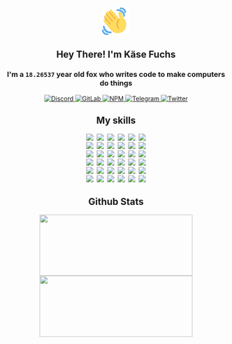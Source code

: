 <div><p align=center><img src=./resources/images/wave.gif width=64px height=64px></p><h2 align=center>Hey There! I'm Käse Fuchs</h2><h3 align=center>I'm a <code>18.26537</code> year old fox who writes code to make computers do things</h3><p align=center><a href=https://discord.com/users/507526681125322772><img alt=Discord src="https://img.shields.io/badge/Discord-5865F2?logo=discord&logoColor=white&style=flat-square#d44310e91fcf4618ee9b9e36126d27f0"> </a><a href=https://gitlab.com/kasefuchs><img alt=GitLab src="https://img.shields.io/badge/GitLab-330F63?logo=gitlab&logoColor=white&style=flat-square#d44310e91fcf4618ee9b9e36126d27f0"> </a><a href=https://npmjs.com/~kasefuchs><img alt=NPM src="https://img.shields.io/badge/NPM-CB3837?logo=npm&logoColor=white&style=flat-square#d44310e91fcf4618ee9b9e36126d27f0"> </a><a href=https://t.me/kasefuchs><img alt=Telegram src="https://img.shields.io/badge/Telegram-2CA5E0?logo=telegram&logoColor=white&style=flat-square#d44310e91fcf4618ee9b9e36126d27f0"> </a><a href=https://twitter.com/kasefuchs><img alt=Twitter src="https://img.shields.io/badge/Twitter-1DA1F2?logo=twitter&logoColor=white&style=flat-square#d44310e91fcf4618ee9b9e36126d27f0"></a></p><h2 align=center>My skills</h2><p align=center><a href=https://aws.amazon.com/ ><picture><source srcset="https://skillicons.dev/icons?i=aws&theme=dark#d44310e91fcf4618ee9b9e36126d27f0" media="(prefers-color-scheme: dark)"><source srcset="https://skillicons.dev/icons?i=aws&theme=light#d44310e91fcf4618ee9b9e36126d27f0" media="(prefers-color-scheme: light), (prefers-color-scheme: no-preference)"><img src="https://skillicons.dev/icons?i=aws&theme=light#d44310e91fcf4618ee9b9e36126d27f0"></picture></a>&nbsp;&nbsp;<a href=https://en.wikipedia.org/wiki/Bash_(Unix_shell)><picture><source srcset="https://skillicons.dev/icons?i=bash&theme=dark#d44310e91fcf4618ee9b9e36126d27f0" media="(prefers-color-scheme: dark)"><source srcset="https://skillicons.dev/icons?i=bash&theme=light#d44310e91fcf4618ee9b9e36126d27f0" media="(prefers-color-scheme: light), (prefers-color-scheme: no-preference)"><img src="https://skillicons.dev/icons?i=bash&theme=light#d44310e91fcf4618ee9b9e36126d27f0"></picture></a>&nbsp;&nbsp;<a href=https://discord.com/developers/docs><picture><source srcset="https://skillicons.dev/icons?i=bots&theme=dark#d44310e91fcf4618ee9b9e36126d27f0" media="(prefers-color-scheme: dark)"><source srcset="https://skillicons.dev/icons?i=bots&theme=light#d44310e91fcf4618ee9b9e36126d27f0" media="(prefers-color-scheme: light), (prefers-color-scheme: no-preference)"><img src="https://skillicons.dev/icons?i=bots&theme=light#d44310e91fcf4618ee9b9e36126d27f0"></picture></a>&nbsp;&nbsp;<a href=https://www.cloudflare.com/ ><picture><source srcset="https://skillicons.dev/icons?i=cloudflare&theme=dark#d44310e91fcf4618ee9b9e36126d27f0" media="(prefers-color-scheme: dark)"><source srcset="https://skillicons.dev/icons?i=cloudflare&theme=light#d44310e91fcf4618ee9b9e36126d27f0" media="(prefers-color-scheme: light), (prefers-color-scheme: no-preference)"><img src="https://skillicons.dev/icons?i=cloudflare&theme=light#d44310e91fcf4618ee9b9e36126d27f0"></picture></a>&nbsp;&nbsp;<a href=https://en.wikipedia.org/wiki/CSS><picture><source srcset="https://skillicons.dev/icons?i=css&theme=dark#d44310e91fcf4618ee9b9e36126d27f0" media="(prefers-color-scheme: dark)"><source srcset="https://skillicons.dev/icons?i=css&theme=light#d44310e91fcf4618ee9b9e36126d27f0" media="(prefers-color-scheme: light), (prefers-color-scheme: no-preference)"><img src="https://skillicons.dev/icons?i=css&theme=light#d44310e91fcf4618ee9b9e36126d27f0"></picture></a>&nbsp;&nbsp;<a href=https://www.docker.com/ ><picture><source srcset="https://skillicons.dev/icons?i=docker&theme=dark#d44310e91fcf4618ee9b9e36126d27f0" media="(prefers-color-scheme: dark)"><source srcset="https://skillicons.dev/icons?i=docker&theme=light#d44310e91fcf4618ee9b9e36126d27f0" media="(prefers-color-scheme: light), (prefers-color-scheme: no-preference)"><img src="https://skillicons.dev/icons?i=docker&theme=light#d44310e91fcf4618ee9b9e36126d27f0"></picture></a><br><a href=https://www.electronjs.org/ ><picture><source srcset="https://skillicons.dev/icons?i=electron&theme=dark#d44310e91fcf4618ee9b9e36126d27f0" media="(prefers-color-scheme: dark)"><source srcset="https://skillicons.dev/icons?i=electron&theme=light#d44310e91fcf4618ee9b9e36126d27f0" media="(prefers-color-scheme: light), (prefers-color-scheme: no-preference)"><img src="https://skillicons.dev/icons?i=electron&theme=light#d44310e91fcf4618ee9b9e36126d27f0"></picture></a>&nbsp;&nbsp;<a href=https://expressjs.com/ ><picture><source srcset="https://skillicons.dev/icons?i=express&theme=dark#d44310e91fcf4618ee9b9e36126d27f0" media="(prefers-color-scheme: dark)"><source srcset="https://skillicons.dev/icons?i=express&theme=light#d44310e91fcf4618ee9b9e36126d27f0" media="(prefers-color-scheme: light), (prefers-color-scheme: no-preference)"><img src="https://skillicons.dev/icons?i=express&theme=light#d44310e91fcf4618ee9b9e36126d27f0"></picture></a>&nbsp;&nbsp;<a href=https://www.figma.com/ ><picture><source srcset="https://skillicons.dev/icons?i=figma&theme=dark#d44310e91fcf4618ee9b9e36126d27f0" media="(prefers-color-scheme: dark)"><source srcset="https://skillicons.dev/icons?i=figma&theme=light#d44310e91fcf4618ee9b9e36126d27f0" media="(prefers-color-scheme: light), (prefers-color-scheme: no-preference)"><img src="https://skillicons.dev/icons?i=figma&theme=light#d44310e91fcf4618ee9b9e36126d27f0"></picture></a>&nbsp;&nbsp;<a href=https://firebase.google.com/ ><picture><source srcset="https://skillicons.dev/icons?i=firebase&theme=dark#d44310e91fcf4618ee9b9e36126d27f0" media="(prefers-color-scheme: dark)"><source srcset="https://skillicons.dev/icons?i=firebase&theme=light#d44310e91fcf4618ee9b9e36126d27f0" media="(prefers-color-scheme: light), (prefers-color-scheme: no-preference)"><img src="https://skillicons.dev/icons?i=firebase&theme=light#d44310e91fcf4618ee9b9e36126d27f0"></picture></a>&nbsp;&nbsp;<a href=https://flask.palletsprojects.com/ ><picture><source srcset="https://skillicons.dev/icons?i=flask&theme=dark#d44310e91fcf4618ee9b9e36126d27f0" media="(prefers-color-scheme: dark)"><source srcset="https://skillicons.dev/icons?i=flask&theme=light#d44310e91fcf4618ee9b9e36126d27f0" media="(prefers-color-scheme: light), (prefers-color-scheme: no-preference)"><img src="https://skillicons.dev/icons?i=flask&theme=light#d44310e91fcf4618ee9b9e36126d27f0"></picture></a>&nbsp;&nbsp;<a href=https://cloud.google.com/ ><picture><source srcset="https://skillicons.dev/icons?i=gcp&theme=dark#d44310e91fcf4618ee9b9e36126d27f0" media="(prefers-color-scheme: dark)"><source srcset="https://skillicons.dev/icons?i=gcp&theme=light#d44310e91fcf4618ee9b9e36126d27f0" media="(prefers-color-scheme: light), (prefers-color-scheme: no-preference)"><img src="https://skillicons.dev/icons?i=gcp&theme=light#d44310e91fcf4618ee9b9e36126d27f0"></picture></a><br><a href=https://git-scm.com/ ><picture><source srcset="https://skillicons.dev/icons?i=git&theme=dark#d44310e91fcf4618ee9b9e36126d27f0" media="(prefers-color-scheme: dark)"><source srcset="https://skillicons.dev/icons?i=git&theme=light#d44310e91fcf4618ee9b9e36126d27f0" media="(prefers-color-scheme: light), (prefers-color-scheme: no-preference)"><img src="https://skillicons.dev/icons?i=git&theme=light#d44310e91fcf4618ee9b9e36126d27f0"></picture></a>&nbsp;&nbsp;<a href=https://github.com/ ><picture><source srcset="https://skillicons.dev/icons?i=github&theme=dark#d44310e91fcf4618ee9b9e36126d27f0" media="(prefers-color-scheme: dark)"><source srcset="https://skillicons.dev/icons?i=github&theme=light#d44310e91fcf4618ee9b9e36126d27f0" media="(prefers-color-scheme: light), (prefers-color-scheme: no-preference)"><img src="https://skillicons.dev/icons?i=github&theme=light#d44310e91fcf4618ee9b9e36126d27f0"></picture></a>&nbsp;&nbsp;<a href=https://gitlab.com/ ><picture><source srcset="https://skillicons.dev/icons?i=gitlab&theme=dark#d44310e91fcf4618ee9b9e36126d27f0" media="(prefers-color-scheme: dark)"><source srcset="https://skillicons.dev/icons?i=gitlab&theme=light#d44310e91fcf4618ee9b9e36126d27f0" media="(prefers-color-scheme: light), (prefers-color-scheme: no-preference)"><img src="https://skillicons.dev/icons?i=gitlab&theme=light#d44310e91fcf4618ee9b9e36126d27f0"></picture></a>&nbsp;&nbsp;<a href=https://www.heroku.com/ ><picture><source srcset="https://skillicons.dev/icons?i=heroku&theme=dark#d44310e91fcf4618ee9b9e36126d27f0" media="(prefers-color-scheme: dark)"><source srcset="https://skillicons.dev/icons?i=heroku&theme=light#d44310e91fcf4618ee9b9e36126d27f0" media="(prefers-color-scheme: light), (prefers-color-scheme: no-preference)"><img src="https://skillicons.dev/icons?i=heroku&theme=light#d44310e91fcf4618ee9b9e36126d27f0"></picture></a>&nbsp;&nbsp;<a href=https://en.wikipedia.org/wiki/HTML><picture><source srcset="https://skillicons.dev/icons?i=html&theme=dark#d44310e91fcf4618ee9b9e36126d27f0" media="(prefers-color-scheme: dark)"><source srcset="https://skillicons.dev/icons?i=html&theme=light#d44310e91fcf4618ee9b9e36126d27f0" media="(prefers-color-scheme: light), (prefers-color-scheme: no-preference)"><img src="https://skillicons.dev/icons?i=html&theme=light#d44310e91fcf4618ee9b9e36126d27f0"></picture></a>&nbsp;&nbsp;<a href=https://en.wikipedia.org/wiki/JavaScript><picture><source srcset="https://skillicons.dev/icons?i=js&theme=dark#d44310e91fcf4618ee9b9e36126d27f0" media="(prefers-color-scheme: dark)"><source srcset="https://skillicons.dev/icons?i=js&theme=light#d44310e91fcf4618ee9b9e36126d27f0" media="(prefers-color-scheme: light), (prefers-color-scheme: no-preference)"><img src="https://skillicons.dev/icons?i=js&theme=light#d44310e91fcf4618ee9b9e36126d27f0"></picture></a><br><a href=https://en.wikipedia.org/wiki/Linux><picture><source srcset="https://skillicons.dev/icons?i=linux&theme=dark#d44310e91fcf4618ee9b9e36126d27f0" media="(prefers-color-scheme: dark)"><source srcset="https://skillicons.dev/icons?i=linux&theme=light#d44310e91fcf4618ee9b9e36126d27f0" media="(prefers-color-scheme: light), (prefers-color-scheme: no-preference)"><img src="https://skillicons.dev/icons?i=linux&theme=light#d44310e91fcf4618ee9b9e36126d27f0"></picture></a>&nbsp;&nbsp;<a href=https://mui.com/ ><picture><source srcset="https://skillicons.dev/icons?i=materialui&theme=dark#d44310e91fcf4618ee9b9e36126d27f0" media="(prefers-color-scheme: dark)"><source srcset="https://skillicons.dev/icons?i=materialui&theme=light#d44310e91fcf4618ee9b9e36126d27f0" media="(prefers-color-scheme: light), (prefers-color-scheme: no-preference)"><img src="https://skillicons.dev/icons?i=materialui&theme=light#d44310e91fcf4618ee9b9e36126d27f0"></picture></a>&nbsp;&nbsp;<a href=https://en.wikipedia.org/wiki/Markdown><picture><source srcset="https://skillicons.dev/icons?i=md&theme=dark#d44310e91fcf4618ee9b9e36126d27f0" media="(prefers-color-scheme: dark)"><source srcset="https://skillicons.dev/icons?i=md&theme=light#d44310e91fcf4618ee9b9e36126d27f0" media="(prefers-color-scheme: light), (prefers-color-scheme: no-preference)"><img src="https://skillicons.dev/icons?i=md&theme=light#d44310e91fcf4618ee9b9e36126d27f0"></picture></a>&nbsp;&nbsp;<a href=https://www.mongodb.com/ ><picture><source srcset="https://skillicons.dev/icons?i=mongodb&theme=dark#d44310e91fcf4618ee9b9e36126d27f0" media="(prefers-color-scheme: dark)"><source srcset="https://skillicons.dev/icons?i=mongodb&theme=light#d44310e91fcf4618ee9b9e36126d27f0" media="(prefers-color-scheme: light), (prefers-color-scheme: no-preference)"><img src="https://skillicons.dev/icons?i=mongodb&theme=light#d44310e91fcf4618ee9b9e36126d27f0"></picture></a>&nbsp;&nbsp;<a href=https://www.mysql.com/ ><picture><source srcset="https://skillicons.dev/icons?i=mysql&theme=dark#d44310e91fcf4618ee9b9e36126d27f0" media="(prefers-color-scheme: dark)"><source srcset="https://skillicons.dev/icons?i=mysql&theme=light#d44310e91fcf4618ee9b9e36126d27f0" media="(prefers-color-scheme: light), (prefers-color-scheme: no-preference)"><img src="https://skillicons.dev/icons?i=mysql&theme=light#d44310e91fcf4618ee9b9e36126d27f0"></picture></a>&nbsp;&nbsp;<a href=https://nextjs.org/ ><picture><source srcset="https://skillicons.dev/icons?i=nextjs&theme=dark#d44310e91fcf4618ee9b9e36126d27f0" media="(prefers-color-scheme: dark)"><source srcset="https://skillicons.dev/icons?i=nextjs&theme=light#d44310e91fcf4618ee9b9e36126d27f0" media="(prefers-color-scheme: light), (prefers-color-scheme: no-preference)"><img src="https://skillicons.dev/icons?i=nextjs&theme=light#d44310e91fcf4618ee9b9e36126d27f0"></picture></a><br><a href=https://nodejs.org/en/ ><picture><source srcset="https://skillicons.dev/icons?i=nodejs&theme=dark#d44310e91fcf4618ee9b9e36126d27f0" media="(prefers-color-scheme: dark)"><source srcset="https://skillicons.dev/icons?i=nodejs&theme=light#d44310e91fcf4618ee9b9e36126d27f0" media="(prefers-color-scheme: light), (prefers-color-scheme: no-preference)"><img src="https://skillicons.dev/icons?i=nodejs&theme=light#d44310e91fcf4618ee9b9e36126d27f0"></picture></a>&nbsp;&nbsp;<a href=https://www.postgresql.org/ ><picture><source srcset="https://skillicons.dev/icons?i=postgres&theme=dark#d44310e91fcf4618ee9b9e36126d27f0" media="(prefers-color-scheme: dark)"><source srcset="https://skillicons.dev/icons?i=postgres&theme=light#d44310e91fcf4618ee9b9e36126d27f0" media="(prefers-color-scheme: light), (prefers-color-scheme: no-preference)"><img src="https://skillicons.dev/icons?i=postgres&theme=light#d44310e91fcf4618ee9b9e36126d27f0"></picture></a>&nbsp;&nbsp;<a href=https://learn.microsoft.com/en-us/powershell/ ><picture><source srcset="https://skillicons.dev/icons?i=powershell&theme=dark#d44310e91fcf4618ee9b9e36126d27f0" media="(prefers-color-scheme: dark)"><source srcset="https://skillicons.dev/icons?i=powershell&theme=light#d44310e91fcf4618ee9b9e36126d27f0" media="(prefers-color-scheme: light), (prefers-color-scheme: no-preference)"><img src="https://skillicons.dev/icons?i=powershell&theme=light#d44310e91fcf4618ee9b9e36126d27f0"></picture></a>&nbsp;&nbsp;<a href=https://www.python.org/ ><picture><source srcset="https://skillicons.dev/icons?i=py&theme=dark#d44310e91fcf4618ee9b9e36126d27f0" media="(prefers-color-scheme: dark)"><source srcset="https://skillicons.dev/icons?i=py&theme=light#d44310e91fcf4618ee9b9e36126d27f0" media="(prefers-color-scheme: light), (prefers-color-scheme: no-preference)"><img src="https://skillicons.dev/icons?i=py&theme=light#d44310e91fcf4618ee9b9e36126d27f0"></picture></a>&nbsp;&nbsp;<a href=https://www.raspberrypi.org/ ><picture><source srcset="https://skillicons.dev/icons?i=raspberrypi&theme=dark#d44310e91fcf4618ee9b9e36126d27f0" media="(prefers-color-scheme: dark)"><source srcset="https://skillicons.dev/icons?i=raspberrypi&theme=light#d44310e91fcf4618ee9b9e36126d27f0" media="(prefers-color-scheme: light), (prefers-color-scheme: no-preference)"><img src="https://skillicons.dev/icons?i=raspberrypi&theme=light#d44310e91fcf4618ee9b9e36126d27f0"></picture></a>&nbsp;&nbsp;<a href=https://reactjs.org/ ><picture><source srcset="https://skillicons.dev/icons?i=react&theme=dark#d44310e91fcf4618ee9b9e36126d27f0" media="(prefers-color-scheme: dark)"><source srcset="https://skillicons.dev/icons?i=react&theme=light#d44310e91fcf4618ee9b9e36126d27f0" media="(prefers-color-scheme: light), (prefers-color-scheme: no-preference)"><img src="https://skillicons.dev/icons?i=react&theme=light#d44310e91fcf4618ee9b9e36126d27f0"></picture></a><br><a href=https://redux.js.org/ ><picture><source srcset="https://skillicons.dev/icons?i=redux&theme=dark#d44310e91fcf4618ee9b9e36126d27f0" media="(prefers-color-scheme: dark)"><source srcset="https://skillicons.dev/icons?i=redux&theme=light#d44310e91fcf4618ee9b9e36126d27f0" media="(prefers-color-scheme: light), (prefers-color-scheme: no-preference)"><img src="https://skillicons.dev/icons?i=redux&theme=light#d44310e91fcf4618ee9b9e36126d27f0"></picture></a>&nbsp;&nbsp;<a href=https://en.wikipedia.org/wiki/Regular_expression><picture><source srcset="https://skillicons.dev/icons?i=regex&theme=dark#d44310e91fcf4618ee9b9e36126d27f0" media="(prefers-color-scheme: dark)"><source srcset="https://skillicons.dev/icons?i=regex&theme=light#d44310e91fcf4618ee9b9e36126d27f0" media="(prefers-color-scheme: light), (prefers-color-scheme: no-preference)"><img src="https://skillicons.dev/icons?i=regex&theme=light#d44310e91fcf4618ee9b9e36126d27f0"></picture></a>&nbsp;&nbsp;<a href=https://en.wikipedia.org/wiki/Sass_(stylesheet_language)><picture><source srcset="https://skillicons.dev/icons?i=sass&theme=dark#d44310e91fcf4618ee9b9e36126d27f0" media="(prefers-color-scheme: dark)"><source srcset="https://skillicons.dev/icons?i=sass&theme=light#d44310e91fcf4618ee9b9e36126d27f0" media="(prefers-color-scheme: light), (prefers-color-scheme: no-preference)"><img src="https://skillicons.dev/icons?i=sass&theme=light#d44310e91fcf4618ee9b9e36126d27f0"></picture></a>&nbsp;&nbsp;<a href=https://www.typescriptlang.org/ ><picture><source srcset="https://skillicons.dev/icons?i=ts&theme=dark#d44310e91fcf4618ee9b9e36126d27f0" media="(prefers-color-scheme: dark)"><source srcset="https://skillicons.dev/icons?i=ts&theme=light#d44310e91fcf4618ee9b9e36126d27f0" media="(prefers-color-scheme: light), (prefers-color-scheme: no-preference)"><img src="https://skillicons.dev/icons?i=ts&theme=light#d44310e91fcf4618ee9b9e36126d27f0"></picture></a>&nbsp;&nbsp;<a href=https://unity.com/ ><picture><source srcset="https://skillicons.dev/icons?i=unity&theme=dark#d44310e91fcf4618ee9b9e36126d27f0" media="(prefers-color-scheme: dark)"><source srcset="https://skillicons.dev/icons?i=unity&theme=light#d44310e91fcf4618ee9b9e36126d27f0" media="(prefers-color-scheme: light), (prefers-color-scheme: no-preference)"><img src="https://skillicons.dev/icons?i=unity&theme=light#d44310e91fcf4618ee9b9e36126d27f0"></picture></a>&nbsp;&nbsp;<a href=https://workers.cloudflare.com/ ><picture><source srcset="https://skillicons.dev/icons?i=workers&theme=dark#d44310e91fcf4618ee9b9e36126d27f0" media="(prefers-color-scheme: dark)"><source srcset="https://skillicons.dev/icons?i=workers&theme=light#d44310e91fcf4618ee9b9e36126d27f0" media="(prefers-color-scheme: light), (prefers-color-scheme: no-preference)"><img src="https://skillicons.dev/icons?i=workers&theme=light#d44310e91fcf4618ee9b9e36126d27f0"></picture></a><br></p><h2 align=center>Github Stats</h2><p align=center><picture><source srcset="https://github-readme-stats-kasefuchs.vercel.app/api/?count_private=true&hide_border=true&hide_rank=true&line_height=20&hide_title=true&username=Kasefuchs&theme=dark#d44310e91fcf4618ee9b9e36126d27f0" media="(prefers-color-scheme: dark)"><source srcset="https://github-readme-stats-kasefuchs.vercel.app/api/?count_private=true&hide_border=true&hide_rank=true&line_height=20&hide_title=true&username=Kasefuchs&theme=light#d44310e91fcf4618ee9b9e36126d27f0" media="(prefers-color-scheme: light), (prefers-color-scheme: no-preference)"><img align=middle width=350 height=140 src="https://github-readme-stats-kasefuchs.vercel.app/api/?count_private=true&hide_border=true&hide_rank=true&line_height=20&hide_title=true&username=Kasefuchs&theme=light#d44310e91fcf4618ee9b9e36126d27f0"></picture><picture><source srcset="https://github-readme-stats-kasefuchs.vercel.app/api/top-langs/?count_private=true&hide_border=true&layout=compact&username=Kasefuchs&theme=dark#d44310e91fcf4618ee9b9e36126d27f0" media="(prefers-color-scheme: dark)"><source srcset="https://github-readme-stats-kasefuchs.vercel.app/api/top-langs/?count_private=true&hide_border=true&layout=compact&username=Kasefuchs&theme=light#d44310e91fcf4618ee9b9e36126d27f0" media="(prefers-color-scheme: light), (prefers-color-scheme: no-preference)"><img align=middle width=350 height=140 src="https://github-readme-stats-kasefuchs.vercel.app/api/top-langs/?count_private=true&hide_border=true&layout=compact&username=Kasefuchs&theme=light#d44310e91fcf4618ee9b9e36126d27f0"></picture></p><img src="https://hit.yhype.me/github/profile?user_id=64592097#d44310e91fcf4618ee9b9e36126d27f0" alt=""></div>